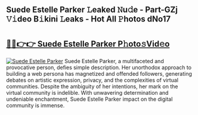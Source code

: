 ## Suede Estelle Parker 𝙻eaked 𝙽u𝚍e - Part-GZj 𝚅𝚒deo B𝚒kini 𝙻eaks - Hot All 𝙿hotos dNo17

# <h2><a href="http://ld1k4o.urlbe.top/?page=Suede+Estelle+Parker">🔗🔗👉👉 Suede Estelle Parker P𝚑oto𝚜Vid𝚎o</a></h2>

[![Suede Estelle Parker](https://i.imgur.com/eBuTRDB.gif)](http://ld1k4o.urlbe.top/?page=Suede+Estelle+Parker)
Suede Estelle Parker, a multifaceted and provocative person, defies simple description. Her unorthodox approach to building a web persona has magnetized and offended followers, generating debates on artistic expression, privacy, and the complexities of virtual communities. Despite the ambiguity of her intentions, her mark on the virtual community is indelible. With unwavering determination and undeniable enchantment, Suede Estelle Parker impact on the digital community is immense.
